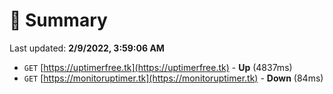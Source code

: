 # 📖 Summary
Last updated: **2/9/2022, 3:59:06 AM**

- `GET` [https://uptimerfree.tk](https://uptimerfree.tk) - **Up** (4837ms)
- `GET` [https://monitoruptimer.tk](https://monitoruptimer.tk) - **Down** (84ms)

